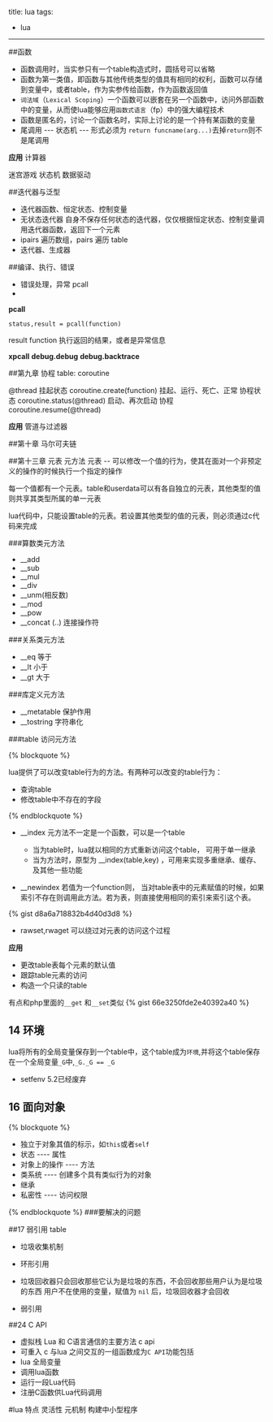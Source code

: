 title: lua
tags: 
- lua
---

##函数
- 函数调用时，当实参只有一个table构造式时，圆括号可以省略
- 函数为第一类值，即函数与其他传统类型的值具有相同的权利，函数可以存储到变量中，或者table，作为实参传给函数，作为函数返回值
- `词法域`（`Lexical Scoping`）一个函数可以嵌套在另一个函数中，访问外部函数中的变量，从而使lua能够应用`函数式语言`（fp）中的强大编程技术
- 函数是匿名的，讨论一个函数名时，实际上讨论的是一个持有某函数的变量
- 尾调用 --- 状态机 --- 形式必须为 `return funcname(arg...)`去掉`return`则不是尾调用


**应用**
计算器

迷宫游戏 状态机
数据驱动

##迭代器与泛型

- 迭代器函数、恒定状态、控制变量
- 无状态迭代器 自身不保存任何状态的迭代器，仅仅根据恒定状态、控制变量调用迭代器函数，返回下一个元素
- ipairs 遍历数组，pairs 遍历 table
- 迭代器、生成器



##编译、执行、错误
- 错误处理，异常 pcall
- 

**pcall**
    
    status,result = pcall(function)

result function 执行返回的结果，或者是异常信息

**xpcall**
**debug.debug**
**debug.backtrace**

##第九章 协程
table: coroutine

@thread 挂起状态 coroutine.create(function)
挂起、运行、死亡、正常
协程状态 coroutine.status(@thread)
启动、再次启动 协程 coroutine.resume(@thread)

**应用**
管道与过滤器

##第十章
马尔可夫链


##第十三章 元表 元方法
元表 -- 可以修改一个值的行为，使其在面对一个非预定义的操作的时候执行一个指定的操作

每一个值都有一个元表。table和userdata可以有各自独立的元表，其他类型的值则共享其类型所属的单一元表

lua代码中，只能设置table的元表。若设置其他类型的值的元表，则必须通过c代码来完成


###算数类元方法
- __add
- __sub
- __mul
- __div
- __unm(相反数)
- __mod
- __pow
- __concat (..) 连接操作符

###关系类元方法
- __eq 等于
- __lt 小于
- __gt 大于

###库定义元方法
- __metatable 保护作用
- __tostring  字符串化
 

###table 访问元方法

{% blockquote %}

lua提供了可以改变table行为的方法。有两种可以改变的table行为：
- 查询table 
- 修改table中不存在的字段

{% endblockquote %}

- __index 元方法不一定是一个函数，可以是一个table
    + 当为table时，lua就以相同的方式重新访问这个table， 可用于单一继承
    + 当为方法时，原型为 __index(table,key)  ，可用来实现多重继承、缓存、及其他一些功能

- __newindex 若值为一个function则， 当对table表中的元素赋值的时候，如果索引不存在则调用此方法。若为表，则直接使用相同的索引来索引这个表。

 {% gist d8a6a718832b4d40d3d8 %}

- rawset,rwaget 可以绕过对元表的访问这个过程

**应用**
 - 更改table表每个元素的默认值
 - 跟踪table元素的访问
 - 构造一个只读的table

有点和php里面的`__get` 和`__set`类似
{% gist 66e3250fde2e40392a40 %}


## 14 环境
lua将所有的全局变量保存到一个table中，这个table成为`环境`,并将这个table保存在一个全局变量`_G`中,`_G._G == _G`
- setfenv 5.2已经废弃

## 16 面向对象
{% blockquote %}

- 独立于对象其值的标示，如`this`或者`self`
- 状态 ---- 属性
- 对象上的操作 ---- 方法
- 类系统 ---- 创建多个具有类似行为的对象
- 继承
- 私密性 ---- 访问权限

{% endblockquote %}
###要解决的问题


##17 弱引用 table 
- 垃圾收集机制
- 环形引用 

- 垃圾回收器只会回收那些它认为是垃圾的东西，不会回收那些用户认为是垃圾的东西
用户不在使用的变量，赋值为 `nil` 后，垃圾回收器才会回收
- 弱引用

##24  C API
- 虚拟栈  Lua 和 C语言通信的主要方法 c api
- 可重入
c 与lua 之间交互的一组函数成为`C API`功能包括
 - lua 全局变量
 - 调用lua函数
 - 运行一段Lua代码
 - 注册C函数供Lua代码调用


#lua 特点
灵活性
元机制
构建中小型程序







